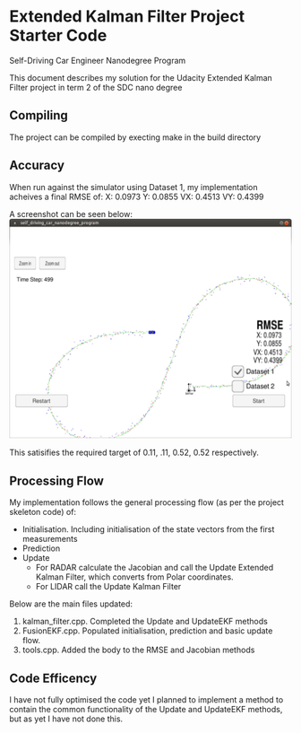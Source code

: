 # Extended Kalman Filter Project Starter Code
Self-Driving Car Engineer Nanodegree Program

This document describes my solution for the Udacity Extended Kalman Filter project in term 2 of the SDC nano degree


## Compiling

The project can be compiled by execting make in the build directory

## Accuracy

When run against the simulator using Dataset 1, my implementation acheives a final RMSE of:
X: 0.0973
Y: 0.0855
VX: 0.4513
VY: 0.4399

A screenshot can be seen below:
![Simulator View](https://github.com/Geordio/CarND-Extended-Kalman-Filter-Project/blob/master/simulator_screenshot.png  "Simulator View")

This satisifies the required target of 0.11, .11, 0.52, 0.52 respectively.

## Processing Flow

My implementation follows the general processing flow (as per the project skeleton code) of:
- Initialisation. Including initialisation of the state vectors from the first measurements
- Prediction
- Update
	- For RADAR calculate the Jacobian and call the Update Extended Kalman Filter, which converts from Polar coordinates.
	- For LIDAR call the Update Kalman Filter
	
Below are the main files updated:

1. kalman_filter.cpp. Completed the Update and UpdateEKF methods
2. FusionEKF.cpp. Populated initialisation, prediction and basic update flow.
3. tools.cpp. Added the body to the RMSE and Jacobian methods
	
	
## Code Efficency

I have not fully optimised the code yet I planned to implement a method to contain the common functionality of the Update and UpdateEKF methods, but as yet I have not done this.

	

